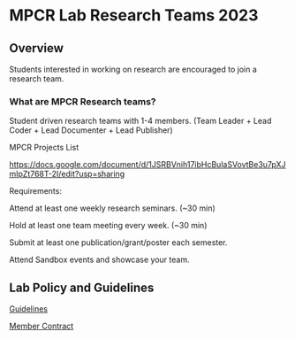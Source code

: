 # MPCR Lab Research Teams 2023

## Overview
Students interested in working on research are encouraged to join a research team.

### What are MPCR Research teams?

Student driven research teams with 1-4 members. (Team Leader + Lead Coder + Lead Documenter + Lead Publisher)

MPCR Projects List

https://docs.google.com/document/d/1JSRBVnih17ibHcBulaSVovtBe3u7pXJmIpZt768T-2I/edit?usp=sharing 

Requirements:

Attend at least one weekly research seminars. (~30 min)

Hold at least one team meeting every week.    (~30 min)

Submit at least one publication/grant/poster each semester.

Attend Sandbox events and showcase your team.


## Lab Policy and Guidelines

[Guidelines](https://docs.google.com/document/d/1XnSNExhDQ04Vyb5R4BooUckOY-WOJLk3E5WHKAEdFmw/edit?usp=sharing)

[Member Contract]()
